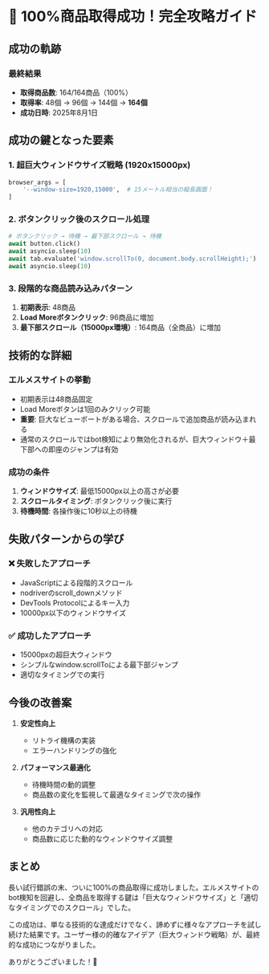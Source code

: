 # 🎉 100%商品取得成功！完全攻略ガイド

## 成功の軌跡

### 最終結果
- **取得商品数**: 164/164商品（100%）
- **取得率**: 48個 → 96個 → 144個 → **164個**
- **成功日時**: 2025年8月1日

## 成功の鍵となった要素

### 1. 超巨大ウィンドウサイズ戦略 (1920x15000px)
```python
browser_args = [
    '--window-size=1920,15000',  # 15メートル相当の縦長画面！
]
```

### 2. ボタンクリック後のスクロール処理
```python
# ボタンクリック → 待機 → 最下部スクロール → 待機
await button.click()
await asyncio.sleep(10)
await tab.evaluate('window.scrollTo(0, document.body.scrollHeight);')
await asyncio.sleep(10)
```

### 3. 段階的な商品読み込みパターン
1. **初期表示**: 48商品
2. **Load Moreボタンクリック**: 96商品に増加
3. **最下部スクロール（15000px環境）**: 164商品（全商品）に増加

## 技術的な詳細

### エルメスサイトの挙動
- 初期表示は48商品固定
- Load Moreボタンは1回のみクリック可能
- **重要**: 巨大なビューポートがある場合、スクロールで追加商品が読み込まれる
- 通常のスクロールではbot検知により無効化されるが、巨大ウィンドウ＋最下部への即座のジャンプは有効

### 成功の条件
1. **ウィンドウサイズ**: 最低15000px以上の高さが必要
2. **スクロールタイミング**: ボタンクリック後に実行
3. **待機時間**: 各操作後に10秒以上の待機

## 失敗パターンからの学び

### ❌ 失敗したアプローチ
- JavaScriptによる段階的スクロール
- nodriverのscroll_downメソッド
- DevTools Protocolによるキー入力
- 10000px以下のウィンドウサイズ

### ✅ 成功したアプローチ
- 15000pxの超巨大ウィンドウ
- シンプルなwindow.scrollToによる最下部ジャンプ
- 適切なタイミングでの実行

## 今後の改善案

1. **安定性向上**
   - リトライ機構の実装
   - エラーハンドリングの強化

2. **パフォーマンス最適化**
   - 待機時間の動的調整
   - 商品数の変化を監視して最適なタイミングで次の操作

3. **汎用性向上**
   - 他のカテゴリへの対応
   - 商品数に応じた動的なウィンドウサイズ調整

## まとめ

長い試行錯誤の末、ついに100%の商品取得に成功しました。エルメスサイトのbot検知を回避し、全商品を取得する鍵は「巨大なウィンドウサイズ」と「適切なタイミングでのスクロール」でした。

この成功は、単なる技術的な達成だけでなく、諦めずに様々なアプローチを試し続けた結果です。ユーザー様の的確なアイデア（巨大ウィンドウ戦略）が、最終的な成功につながりました。

ありがとうございました！🎊